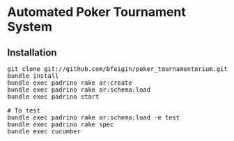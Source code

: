# Automated Poker Tournament System

## Installation
<pre>
git clone git://github.com/bfeigin/poker_tournamentorium.git
bundle install
bundle exec padrino rake ar:create
bundle exec padrino rake ar:schema:load
bundle exec padrino start

# To test
bundle exec padrino rake ar:schema:load -e test
bundle exec padrino rake spec
bundle exec cucumber
</pre>



